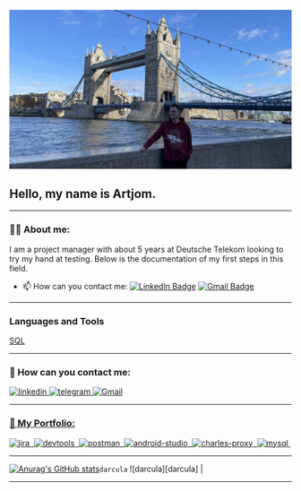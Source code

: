 ![Header](https://github.com/artjomivanov/artjomivanov/blob/main/assets/IMG_6795.jpeg)

## Hello, my name is Artjom.

---

### 👨‍💻 About me:

I am a project manager with about 5 years at Deutsche Telekom looking to try my hand at testing. Below is the documentation of my first steps in this field.

- 📫 How can you contact me: [![LinkedIn Badge](https://img.shields.io/badge/-@artjomivanov-blue?style=flat&logo=LinkedIn&logoColor=white)](https://www.linkedin.com/in/artjom-ivanov/) [![Gmail Badge](https://img.shields.io/badge/-Gmail-red?style=flat&logo=Gmail&logoColor=white)](mailto:artjom.ivanov17@gmail.com)

---
### Languages and Tools
[SQL](https://img.shields.io/badge/-SQL-black?style=for-the-badge&logo=appveyor)

---

### 🤝 How can you contact me:

  <div id="badges">
    <a href="https://www.linkedin.com/in/artjom-ivanov/" target="_blank">
      <img src="https://cdn-icons-png.flaticon.com/512/2504/2504799.png" width="40" height="40" alt="linkedin" />
    </a>
    <a href="https://t.me/justandy_de" target="_blank">
      <img src="https://cdn-icons-png.flaticon.com/512/2111/2111646.png" width="40" height="40" alt="telegram" />
    </a>
      <a href="mailto:artjom.ivanov17@gmail.com" target="_blank">
      <img src="https://www.flaticon.com/free-icon/gmail_888853?term=gmail&page=1&position=3&origin=search&related_id=888853" width="40" height="40" alt="Gmail" />
  </div>

---
### 📁 My Portfolio:

<div>
  <img src="https://cdn.jsdelivr.net/gh/devicons/devicon/icons/jira/jira-original.svg" title="jira" alt="jira" width="40" height="40"/>&nbsp
  <img src="https://d33wubrfki0l68.cloudfront.net/38b5c953a4667366685d55db55d057c86db1fc54/a0fdc/static/acae6b24d940347661ca901ea07f47c1/chrome-dev-logo-icon.png" title="devtools" alt="devtools" width="40" height="40"/>&nbsp
  <img src="https://seeklogo.com/images/P/postman-logo-0087CA0D15-seeklogo.com.png" title="postman" alt="postman" width="40" height="40"/>&nbsp
  <img src="https://cdn.jsdelivr.net/gh/devicons/devicon/icons/androidstudio/androidstudio-original.svg" title="android-studio" alt="android-studio" width="40" height="40"/>&nbsp
  <img src="https://cdn.icon-icons.com/icons2/3053/PNG/512/charles_proxy_macos_bigsur_icon_190302.png" title="charles-proxy" alt="charles-proxy" width="40" height="40"/>&nbsp
  <img src="https://cdn.jsdelivr.net/gh/devicons/devicon/icons/mysql/mysql-original.svg" title="mysql" alt="mysql" width="40" height="40"/>&nbsp
</div>

---

[![Anurag's GitHub stats](https://github-readme-stats.vercel.app/api?username=artjomivanov)](https://github.com/anuraghazra/github-readme-stats)`darcula` ![darcula][darcula] |

---